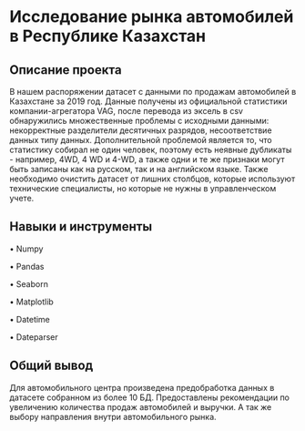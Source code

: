 # Исследование рынка автомобилей в Республике Казахстан

## Описание проекта

В нашем распоряжении датасет с данными по продажам автомобилей в Казахстане за 2019 год. Данные получены из официальной статистики компании-агрегатора VAG, после перевода из эксель в csv обнаружились множественные проблемы с исходными данными: некорректные разделители десятичных разрядов, несоответствие данных типу данных. Дополнительной проблемой является то, что статистику собирал не один человек, поэтому есть неявные дубликаты - например, 4WD, 4 WD и 4-WD, а также одни и те же признаки могут быть записаны как на русском, так и на английском языке. Также необходимо очистить датасет от лишних столбцов, которые используют технические специалисты, но которые не нужны в управленческом учете.

## Навыки и инструменты

•	Numpy

• Pandas

•	Seaborn

•	Matplotlib

• Datetime

• Dateparser


## Общий вывод
Для автомобильного центра произведена предобработка данных в датасете собранном из более 10 БД. Предоставлены рекомендации по увеличению количества продаж автомобилей и выручки. А так же выбору направления внутри автомобильного рынка.
